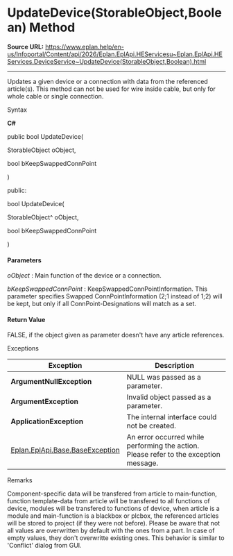 # UpdateDevice(StorableObject,Boolean) Method

**Source URL:** https://www.eplan.help/en-us/Infoportal/Content/api/2026/Eplan.EplApi.HEServicesu~Eplan.EplApi.HEServices.DeviceService~UpdateDevice(StorableObject,Boolean).html

---

Updates a given device or a connection with data from the referenced article(s). This method can not be used for wire inside cable, but only for whole cable or single connection.

Syntax

**C#**



public bool UpdateDevice( 

   StorableObject oObject,

   bool bKeepSwappedConnPoint

)

public:

bool UpdateDevice( 

   StorableObject^ oObject,

   bool bKeepSwappedConnPoint

)


#### Parameters

*oObject*
:   Main function of the device or a connection.

*bKeepSwappedConnPoint*
:   KeepSwappedConnPointInformation. This parameter specifies Swapped ConnPointInformation (2;1 instead of 1;2) will be kept, but only if all ConnPoint-Designations will match as a set.

#### Return Value

FALSE, if the object given as parameter doesn't have any article references.

Exceptions

| Exception | Description |
| --- | --- |
| **ArgumentNullException** | NULL was passed as a parameter. |
| **ArgumentException** | Invalid object passed as a parameter. |
| **ApplicationException** | The internal interface could not be created. |
| [Eplan.EplApi.Base.BaseException](Eplan.EplApi.Baseu~Eplan.EplApi.Base.BaseException.html) | An error occurred while performing the action. Please refer to the exception message. |

Remarks

Component-specific data will be transfered from article to main-function, function template-data from article will be transfered to all functions of device, modules will be transfered to functions of device, when article is a module and main-function is a blackbox or plcbox, the referenced articles will be stored to project (if they were not before). Please be aware that not all values are overwritten by default with the ones from a part. In case of empty values, they don't overwritte existing ones. This behavior is similar to 'Conflict' dialog from GUI.
